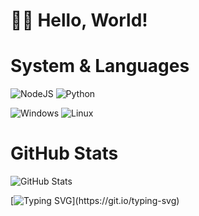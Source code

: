 # 👋🏻 Hello, World!

# System & Languages
![NodeJS](https://img.shields.io/badge/NodeJS-000000?style=for-the-badge&logo=node.js&logoColor=white)
![Python](https://img.shields.io/badge/Python-000000?style=for-the-badge&logo=python&logoColor=white)

![Windows](https://img.shields.io/badge/Windows-000000?style=for-the-badge&logo=windows&logoColor=white)
![Linux](https://img.shields.io/badge/Linux-000000?style=for-the-badge&logo=linux&logoColor=white)

# GitHub Stats
<img src="https://github-readme-stats.vercel.app/api?username=nezzixccc&show_icons=true&hide_title=true&hide_border=true&bg_color=000000&text_color=ffffff&icon_color=ffffff&title_color=ffffff&ring_color=ffffff" alt="GitHub Stats">

[![Typing SVG](https://readme-typing-svg.herokuapp.com?font=JetBrains+Mono&size=14&duration=3000&color=FFFFFF&center=true&vCenter=true&repeat=false&width=435&lines=Thanks+for+visiting!)](https://git.io/typing-svg)
